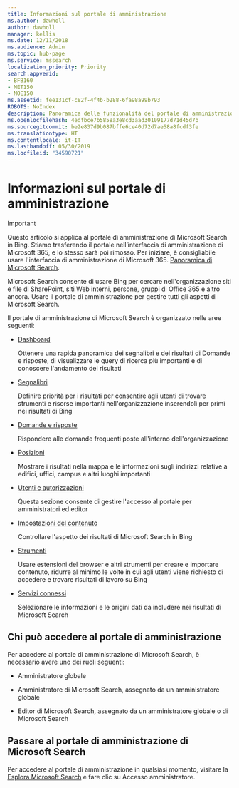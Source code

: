 ```yaml
---
title: Informazioni sul portale di amministrazione
ms.author: dawholl
author: dawholl
manager: kellis
ms.date: 12/11/2018
ms.audience: Admin
ms.topic: hub-page
ms.service: mssearch
localization_priority: Priority
search.appverid:
- BFB160
- MET150
- MOE150
ms.assetid: fee131cf-c82f-4f4b-b288-6fa98a99b793
ROBOTS: NoIndex
description: Panoramica delle funzionalità del portale di amministrazione e delle autorizzazioni di accesso disponibili con Microsoft Search
ms.openlocfilehash: 4edfbce7b5858a3e8cd3aad30109177d71d45d7b
ms.sourcegitcommit: be2e837d9b087bffe6ce40d72d7ae58a8fcdf3fe
ms.translationtype: HT
ms.contentlocale: it-IT
ms.lasthandoff: 05/30/2019
ms.locfileid: "34590721"
---
```

# <a name="about-the-admin-portal"></a>Informazioni sul portale di amministrazione

> [!IMPORTANT]
> Questo articolo si applica al portale di amministrazione di Microsoft Search in Bing. Stiamo trasferendo il portale nell’interfaccia di amministrazione di Microsoft 365, e lo stesso sarà poi rimosso. Per iniziare, è consigliabile usare l'interfaccia di amministrazione di Microsoft 365. [Panoramica di Microsoft Search](overview-microsoft-search.md).

    
Microsoft Search consente di usare Bing per cercare nell'organizzazione siti e file di SharePoint, siti Web interni, persone, gruppi di Office 365 e altro ancora. Usare il portale di amministrazione per gestire tutti gli aspetti di Microsoft Search.
  
Il portale di amministrazione di Microsoft Search è organizzato nelle aree seguenti:
  
- [Dashboard](get-insights.md)
    
    Ottenere una rapida panoramica dei segnalibri e dei risultati di Domande e risposte, di visualizzare le query di ricerca più importanti e di conoscere l'andamento dei risultati
    
- [Segnalibri](create-and-manage-bookmarks.md)
    
    Definire priorità per i risultati per consentire agli utenti di trovare strumenti e risorse importanti nell'organizzazione inserendoli per primi nei risultati di Bing
    
- [Domande e risposte](create-and-manage-qas.md)
    
    Rispondere alle domande frequenti poste all'interno dell'organizzazione
    
- [Posizioni](add-a-location.md)
    
    Mostrare i risultati nella mappa e le informazioni sugli indirizzi relative a edifici, uffici, campus e altri luoghi importanti
    
- [Utenti e autorizzazioni](add-users.md)
    
    Questa sezione consente di gestire l'accesso al portale per amministratori ed editor
    
- [Impostazioni del contenuto](content-settings.md)
    
    Controllare l'aspetto dei risultati di Microsoft Search in Bing
    
- [Strumenti](admin-portal-tools.md)
    
    Usare estensioni del browser e altri strumenti per creare e importare contenuto, ridurre al minimo le volte in cui agli utenti viene richiesto di accedere e trovare risultati di lavoro su Bing
    
- [Servizi connessi](connected-services.md)
    
    Selezionare le informazioni e le origini dati da includere nei risultati di Microsoft Search
    
## <a name="who-can-access-the-admin-portal"></a>Chi può accedere al portale di amministrazione

Per accedere al portale di amministrazione di Microsoft Search, è necessario avere uno dei ruoli seguenti:
  
- Amministratore globale
    
- Amministratore di Microsoft Search, assegnato da un amministratore globale
    
- Editor di Microsoft Search, assegnato da un amministratore globale o di Microsoft Search
    
## <a name="go-to-the-microsoft-search-admin-portal"></a>Passare al portale di amministrazione di Microsoft Search

Per accedere al portale di amministrazione in qualsiasi momento, visitare la [Esplora Microsoft Search](https://www.bing.com/business/explore) e fare clic su Accesso amministratore. 